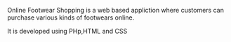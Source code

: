 Online Footwear Shopping is a web based appliction where customers can purchase various kinds of footwears online.

It is developed using PHp,HTML and CSS
